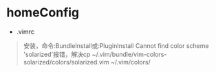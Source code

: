 # homeConfig

- .vimrc

> 安装，命令:BundleInstall或:PluginInstall
> Cannot find color scheme 'solarized'报错，解决cp ~/.vim/bundle/vim-colors-solarized/colors/solarized.vim ~/.vim/colors/
